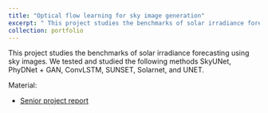 ```yaml
---
title: "Optical flow learning for sky image generation"
excerpt: " This project studies the benchmarks of solar irradiance forecasting using sky images. <br/><img src='/images/portfolio-Y2023-Saranphat.png' width='300'>"
collection: portfolio
---
```


This project studies the benchmarks of solar irradiance forecasting using sky images. We tested and studied the following methods SkyUNet, PhyDNet + GAN, ConvLSTM, SUNSET, Solarnet, and UNET. 

Material:
- [Senior project report](https://drive.google.com/file/d/1YKwW2zGm9B2dzAExcgS9pBiPaEbp71o7/view?usp=sharing) 
 